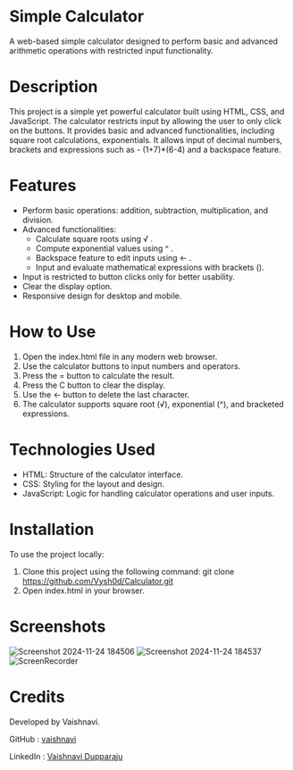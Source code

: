 # Simple Calculator
A web-based simple calculator designed to perform basic and advanced arithmetic operations with restricted input functionality.

# Description
This project is a simple yet powerful calculator built using HTML, CSS, and JavaScript. The calculator restricts input by allowing the user to only click on the buttons. It provides basic and advanced functionalities, including square root calculations, exponentials. It allows input of decimal numbers, brackets and expressions such as - (1+7)*(6-4) and a backspace feature.

# Features
* Perform basic operations: addition, subtraction, multiplication, and division.
* Advanced functionalities:
  * Calculate square roots using √ .
  * Compute exponential values using ^ .
  * Backspace feature to edit inputs using ← .
  * Input and evaluate mathematical expressions with brackets ().
* Input is restricted to button clicks only for better usability.
* Clear the display option.
* Responsive design for desktop and mobile.

#  How to Use
1. Open the index.html file in any modern web browser.
2. Use the calculator buttons to input numbers and operators.
3. Press the = button to calculate the result.
4. Press the C button to clear the display.
5. Use the ← button to delete the last character.
6. The calculator supports square root (√), exponential (^), and bracketed expressions.

# Technologies Used
* HTML: Structure of the calculator interface.
* CSS: Styling for the layout and design.
* JavaScript: Logic for handling calculator operations and user inputs.

# Installation
To use the project locally:
1. Clone this project using the following command:
     git clone https://github.com/Vysh0d/Calculator.git
2. Open index.html in your browser.

# Screenshots
![Screenshot 2024-11-24 184506](https://github.com/user-attachments/assets/42748101-9d5c-47e0-b2b6-4692a0d727e9)
![Screenshot 2024-11-24 184537](https://github.com/user-attachments/assets/ed82981f-aea5-4aaa-9a63-9437841acedc)
![ScreenRecorder](https://github.com/user-attachments/assets/34014003-99ad-41a1-a650-31cc20660bf0)


# Credits
Developed by Vaishnavi.

GitHub : [vaishnavi](https://github.com/vysh0d)

LinkedIn : [Vaishnavi Dupparaju](https://www.linkedin.com/in/vaishnavi-dupparaju-851903339/)












